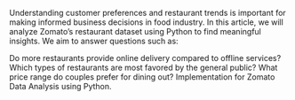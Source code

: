 Understanding customer preferences and restaurant trends is important for making informed business decisions in food industry. In this article, we will analyze Zomato’s restaurant dataset using Python to find meaningful insights. We aim to answer questions such as:

Do more restaurants provide online delivery compared to offline services?
Which types of restaurants are most favored by the general public?
What price range do couples prefer for dining out?
Implementation for Zomato Data Analysis using Python.
